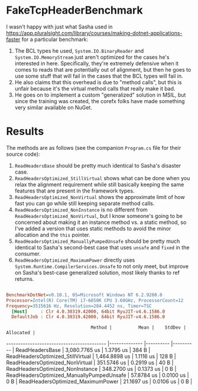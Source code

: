 # FakeTcpHeaderBenchmark
I wasn't happy with just what Sasha used in https://app.pluralsight.com/library/courses/making-dotnet-applications-faster for a particular benchmark:

1. The BCL types he used, `System.IO.BinaryReader` and `System.IO.MemoryStream` just aren't optimized for the cases he's interested in here.  Specifically, they're extremely defensive when it comes to reads that are potentially out of alignment, but then he goes to use some stuff that will fail in the cases that the BCL types will fail in.
2. He also claims that this overhead is due to "method calls", but this is unfair because it's the virtual method calls that really make it bad.
3. He goes on to implement a custom "generalized" solution in MSIL, but since the training was created, the corefx folks have made something very similar available on NuGet.

# Results
The methods are as follows (see the companion `Program.cs` file for their source code):

1. `ReadHeadersBase` should be pretty much identical to Sasha's disaster case.
2. `ReadHeadersOptimized_StillVirtual` shows what can be done when you relax the alignment requirement while still basically keeping the same features that are present in the framework types.
3. `ReadHeadersOptimized_NonVirtual` shows the approximate limit of how fast you can go while still keeping separate method calls.
4. `ReadHeadersOptimized_NonInstance` is no different from `ReadHeadersOptimized_NonVirtual`, but I know someone's going to be concerned about making it an instance method vs. a static method, so I've added a version that uses static methods to avoid the minor allocation and the `this` pointer.
5. `ReadHeadersOptimized_ManuallyPumpedUnsafe` should be pretty much identical to Sasha's second-best case that uses `unsafe` and `fixed` in the consumer.
6. `ReadHeadersOptimized_MaximumPower` directly uses `System.Runtime.CompilerServices.Unsafe` to not only meet, but improve on Sasha's best-case generalized solution, most likely thanks to ref returns.

``` ini

BenchmarkDotNet=v0.10.1, OS=Microsoft Windows NT 6.2.9200.0
Processor=Intel(R) Core(TM) i7-6850K CPU 3.60GHz, ProcessorCount=12
Frequency=3515616 Hz, Resolution=284.4452 ns, Timer=TSC
  [Host]     : Clr 4.0.30319.42000, 64bit RyuJIT-v4.6.1586.0
  DefaultJob : Clr 4.0.30319.42000, 64bit RyuJIT-v4.6.1586.0


```
                                    Method |          Mean |    StdDev | Allocated |
------------------------------------------ |-------------- |---------- |---------- |
                           ReadHeadersBase | 3,080.7765 us | 1.3795 us |     384 B |
         ReadHeadersOptimized_StillVirtual | 1,464.8898 us | 1.1116 us |     128 B |
           ReadHeadersOptimized_NonVirtual |   351.5746 us | 0.2919 us |      40 B |
          ReadHeadersOptimized_NonInstance |   348.2700 us | 0.1373 us |       0 B |
 ReadHeadersOptimized_ManuallyPumpedUnsafe |    57.8784 us | 0.0100 us |       0 B |
         ReadHeadersOptimized_MaximumPower |    21.1697 us | 0.0106 us |       0 B |

